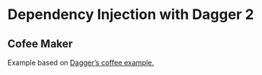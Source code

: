 # Dependency Injection with Dagger 2
## Cofee Maker
Example based on [Dagger’s coffee example.](https://github.com/google/dagger/tree/master/examples/simple/src/main/java/coffee)